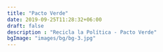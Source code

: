 ```yaml
---
title: "Pacto Verde"
date: 2019-09-25T11:28:32+06:00
draft: false
description : "Recicla la Política - Pacto Verde"
bgImage: "images/bg/bg-3.jpg"
---
```


